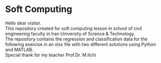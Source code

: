 # Soft Computing
Hello dear visitor. <br />
This repository created for soft computing lesson in school of civil engineering faculty in Iran University of Science & Technology. <br />
The repository contains the regression and classification data for the following exercise in an xlsx file with two different solutions using Python and MATLAB. <br />
Special thank for my teacher Prof.Dr. M.Ilchi

